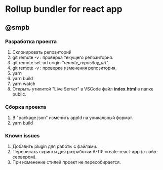 # Rollup bundler for react app
## @smpb

### Разработка проекта
1. Склонировать репозиторий
2. git remote -v : проверка текущего репозитория.
3. git remote set-url origin _"remote_repositoy_url"._
4. git remote -v : проверка изменения репозитория.
5. yarn
6. yarn build
7. yarn watch
8. Открыть утилитой "Live Server" в VSCode файл **index.html** в папке public.

### Сборка проекта
1. В "package.json" изменить appId на уникальный формат.
2. yarn build

### Known issues
1. Добавить plugin для работы с файлами.
2. Переписать скрипты для разработки А-ЛЯ create-react-app (с лайв-сервером).
3. При изменение стилей проект не пересобирается.
